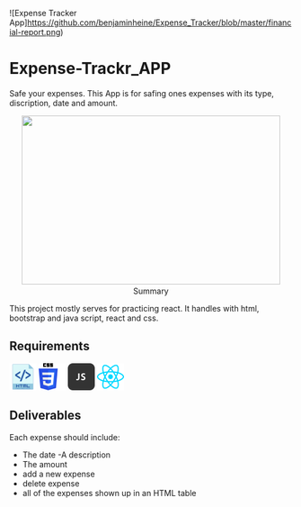 ![Expense Tracker App]https://github.com/benjaminheine/Expense_Tracker/blob/master/financial-report.png)
# Expense-Trackr_APP
Safe your expenses. This App is for safing ones expenses with its type, discription, date and amount.
<p align="center">
  <img width="460" height="300" src="(https://github.com/benjaminheine/Expense_Tracker/blob/master/ExpenseTrackerApp.png>
</p>

## Summary
This project mostly serves for practicing react. 
It handles with html, bootstrap and java script, react and css.
## Requirements

![Expense Tracker App](https://github.com/benjaminheine/Expense_Tracker/blob/master/icon_html_256_30059.png) ![](https://github.com/benjaminheine/Expense_Tracker/blob/master/css.png) ![](https://github.com/benjaminheine/Expense_Tracker/blob/master/js_3720.png) ![](https://github.com/benjaminheine/Expense_Tracker/blob/master/react.png)

## Deliverables
Each expense should include:
- The date
-A description
- The amount
- add a new expense
- delete expense
- all of the expenses shown up in an HTML table
